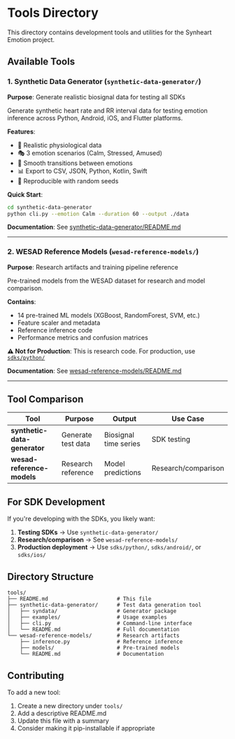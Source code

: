 # Tools Directory

This directory contains development tools and utilities for the Synheart Emotion project.

## Available Tools

### 1. Synthetic Data Generator (`synthetic-data-generator/`)

**Purpose**: Generate realistic biosignal data for testing all SDKs

Generate synthetic heart rate and RR interval data for testing emotion inference across Python, Android, iOS, and Flutter platforms.

**Features**:
- 🎯 Realistic physiological data
- 🎭 3 emotion scenarios (Calm, Stressed, Amused)
- 🔄 Smooth transitions between emotions
- 📊 Export to CSV, JSON, Python, Kotlin, Swift
- 🔁 Reproducible with random seeds

**Quick Start**:
```bash
cd synthetic-data-generator
python cli.py --emotion Calm --duration 60 --output ./data
```

**Documentation**: See [synthetic-data-generator/README.md](synthetic-data-generator/README.md)

---

### 2. WESAD Reference Models (`wesad-reference-models/`)

**Purpose**: Research artifacts and training pipeline reference

Pre-trained models from the WESAD dataset for research and model comparison.

**Contains**:
- 14 pre-trained ML models (XGBoost, RandomForest, SVM, etc.)
- Feature scaler and metadata
- Reference inference code
- Performance metrics and confusion matrices

**⚠️ Not for Production**: This is research code. For production, use [`sdks/python/`](../sdks/python/)

**Documentation**: See [wesad-reference-models/README.md](wesad-reference-models/README.md)

---

## Tool Comparison

| Tool | Purpose | Output | Use Case |
|------|---------|--------|----------|
| **synthetic-data-generator** | Generate test data | Biosignal time series | SDK testing |
| **wesad-reference-models** | Research reference | Model predictions | Research/comparison |

## For SDK Development

If you're developing with the SDKs, you likely want:

1. **Testing SDKs** → Use `synthetic-data-generator/`
2. **Research/comparison** → See `wesad-reference-models/`
3. **Production deployment** → Use `sdks/python/`, `sdks/android/`, or `sdks/ios/`

## Directory Structure

```
tools/
├── README.md                      # This file
├── synthetic-data-generator/      # Test data generation tool
│   ├── syndata/                   # Generator package
│   ├── examples/                  # Usage examples
│   ├── cli.py                     # Command-line interface
│   └── README.md                  # Full documentation
└── wesad-reference-models/        # Research artifacts
    ├── inference.py               # Reference inference
    ├── models/                    # Pre-trained models
    └── README.md                  # Documentation
```

## Contributing

To add a new tool:

1. Create a new directory under `tools/`
2. Add a descriptive README.md
3. Update this file with a summary
4. Consider making it pip-installable if appropriate
